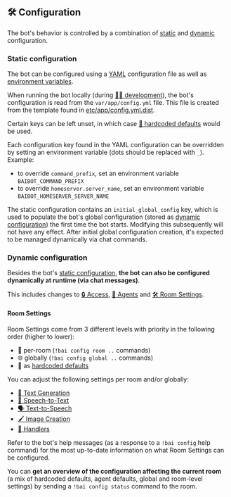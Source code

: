## 🛠️ Configuration

The bot's behavior is controlled by a combination of [static](#static-configuration) and [dynamic](#dynamic-configuration) configuration.


### Static configuration

The bot can be configured using a [YAML](https://en.wikipedia.org/wiki/YAML) configuration file as well as [environment variables](https://en.wikipedia.org/wiki/Environment_variable).

When running the bot locally (during [🧑‍💻 development](../development.md)), the bot's configuration is read from the `var/app/config.yml` file.
This file is created from the template found in [etc/app/config.yml.dist](../../etc/app/config.yml.dist).

Certain keys can be left unset, in which case [📝 hardcoded defaults](../../src/entity/cfg/defaults.rs) would be used.

Each configuration key found in the YAML configuration can be overridden by setting an environment variable (dots should be replaced with `_`). Example:

- to override `command_prefix`, set an environment variable `BAIBOT_COMMAND_PREFIX`
- to override `homeserver.server_name`, set an environment variable `BAIBOT_HOMESERVER_SERVER_NAME`

The static configuration contains an `initial_global_config` key, which is used to populate the bot's global configuration (stored as [dynamic configuration](#dynamic-configuration)) the first time the bot starts. Modifying this subsequently will not have any effect. After initial global configuration creation, it's expected to be managed dynamically via chat commands.


### Dynamic configuration

Besides the bot's [static configuration](#static-configuration), **the bot can also be configured dynamically at runtime (via chat messages)**.

This includes changes to [🔒 Access](../access.md), [🤖 Agents](../agents.md) and [🛠️ Room Settings](#room-settings).


#### Room Settings

Room Settings come from 3 different levels with priority in the following order (higher to lower):

- 📍 per-room (`!bai config room ..` commands)
- 🌐 globally (`!bai config global ..` commands)
- 📝 as [hardcoded defaults](../../src/entity/cfg/defaults.rs)

You can adjust the following settings per room and/or globally:

- [💬 Text Generation](text-generation.md)
- [🦻 Speech-to-Text](speech-to-text.md)
- [🗣️ Text-to-Speech](text-to-speech.md)
- [🖌️ Image Creation](image-generation.md)
- [🤝 Handlers](handlers.md)

Refer to the bot's help messages (as a response to a `!bai config` help command) for the most up-to-date information on what Room Settings can be configured.

You can **get an overview of the configuration affecting the current room** (a mix of hardcoded defaults, agent defaults, global and room-level settings) by sending a `!bai config status` command to the room.

